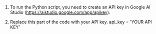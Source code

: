 1. To run the Python script, you need to create an API key in Google AI Studio (https://aistudio.google.com/app/apikey). 

2. Replace this part of the code with your API key.
api_key = 'YOUR API KEY'
